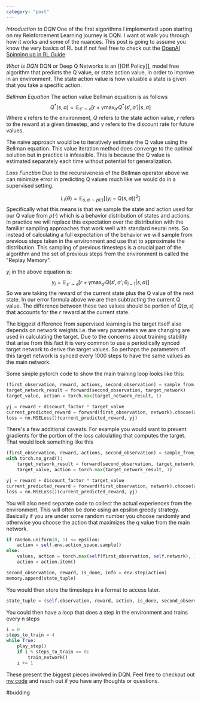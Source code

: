 ```yaml
---
category: "post"
---
```

*Introduction to DQN*
One of the first algorithms I implemented upon starting on my Reinforcement Learning journey is DQN. I want ot walk you through how it works and some of the nuances. This post is going to assume you know the very basics of RL but if not feel free to check out the [OpenAI Spinning up in RL Guide](https://spinningup.openai.com/en/latest/spinningup/rl_intro.html)

*What is DQN*
DQN or Deep Q Networks is an [[Off Policy]], model free algorithm that predicts the Q value, or state action value, in order to improve in an environment. The state action value is how valuable a state is given that you take a specific action.

*Bellman Equation*
The action value Bellman equation is as follows
$$
Q^*(s,a) = \mathop{\mathbb{E}}_{s' \sim \epsilon}[r + \gamma  \max_{a'}Q^*(s',a')|s,a]
$$
Where $\epsilon$ refers to the environment, $Q$ refers to the state action value, $r$ refers to the reward at a given timestep, and $\gamma$ refers to the discount rate for future values.

The naive approach would be to iteratively estimate the Q value using the Bellman equation. This value iteration method does converge to the optimal solution but in practice is infeasible. This is because the Q value is estimated separately each time without potential for generalization. 

*Loss Function*
Due to the recursiveness of the Bellman operator above we can minimize error in predicting Q values much like we would do in a supervised setting. 


$$
L_{i}(\theta) = \mathop{\mathbb{E}}_{s,a \sim p(\cdot)}[(y_{i} - Q(s,a))^2]
$$
Specifically what this means is that we sample the state and action used for our Q value from $p(\cdot)$ which is a behavior distribution of states and actions. In practice we will replace this expectation over the distribution with the familiar sampling approaches that work well with standard neural nets. So instead of calculating a full expectation of the behavior we will sample from previous steps taken in the environment and use that to approximate the distribution. This sampling of previous timesteps is a crucial part of the algorithm and the set of previous steps from the environment is called the "Replay Memory".

$y_i$ in the above equation is:
$$
y_{i} = \mathop{\mathbb{E}}_{s' \sim \epsilon}[r + \gamma \max_{a'}Q(s',a';\theta_{i - 1}| s,a)]
$$
So we are taking the reward of the current state plus the Q value of the next state. In our error formula above we are then subtracting the current Q value. The difference between these two values should be portion of $Q(a,s)$ that accounts for the $r$ reward at the current state.

The biggest difference from supervised learning is the target itself also depends on network weights i.e. the very parameters we are changing are used in calculating the target. Due to the concerns about training stability that arise from this fact it is very common to use a periodically synced target network to derive the target values. So perhaps the parameters of this target network is synced every 1000 steps to have the same values as the main network.

Some simple pytorch code to show the main training loop looks like this:
```python
(first_observation, reward, actions, second_observation) = sample_from_replay_memory()
target_network_result = forward(second_observation, target_network)
target_value, action = torch.max(target_network_result, 1)

yj = reward + discount_factor * target_value
current_predicted_reward = forward(first_observation, network).choose(action)
loss = nn.MSELoss()(current_predicted_reward, yj)
```

There's a few additional caveats. For example you would want to prevent gradients for the portion of the loss calculating that computes the target. That would look something like this

```python
(first_observation, reward, actions, second_observation) = sample_from_replay_memory()
with torch.no_grad():
	target_network_result = forward(second_observation, target_network)
	target_value, action = torch.max(target_network_result, 1)

yj = reward + discount_factor * target_value
current_predicted_reward = forward(first_observation, network).choose(action)
loss = nn.MSELoss()(current_predicted_reward, yj)
```

You will also need separate code to collect the actual experiences from the environment. This will often be done using an epsilon greedy strategy. Basically if you are under some random number you choose randomly and otherwise you choose the action that maximizes the q value from the main network.
```python
if random.uniform(0, 1) <= epsilon:
    action = self.env.action_space.sample()
else:
    values, action = torch.max(self(first_observation, self.network), 1)
    action = action.item()

second_observation, reward, is_done, info = env.step(action)
memory.append(state_tuple)
```

You would then store the timesteps in a format to access later.

```python
state_tuple = (self.observation, reward, action, is_done, second_observation)
```

You could then have a loop that does a step in the environment and trains every n steps

```python
i = 0
steps_to_train = 4
while True:
	play_step()
	if i % steps_to_train == 0:
		train_network() 
	i += 1
```


These present the biggest pieces involved in DQN. Feel free to checkout out [my code](https://github.com/frasermince/rl-papers/tree/master/dqn/dqn.py) and reach out if you have any thoughts or questions.

#budding 